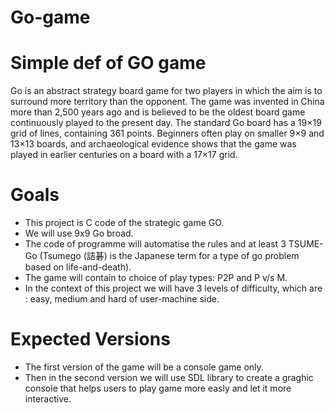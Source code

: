 # Go-game

# Simple def of GO game
Go is an abstract strategy board game for two players in which the aim is to surround more territory than the opponent. The game was invented in China more than 2,500 years ago and is believed to be the oldest board game continuously played to the present day. The standard Go board has a 19×19 grid of lines, containing 361 points. Beginners often play on smaller 9×9 and 13×13 boards, and archaeological evidence shows that the game was played in earlier centuries on a board with a 17×17 grid.

# Goals
- This project is C code of the strategic game GO. 
- We will use 9x9 Go broad.
- The code of programme will automatise the rules and at least 3 TSUME-Go (Tsumego (詰碁) is the Japanese term for a type of go problem based on life-and-death).
- The game will contain to choice of play types: P2P and P v/s M.
- In the context of this project we will have 3 levels of difficulty, which are : easy, medium and hard of user-machine side. 
# Expected Versions
- The first version of the game will be a console game only. 
- Then in the second version we will use SDL library to create a graghic console that helps users to play game more easly and let it more interactive.
